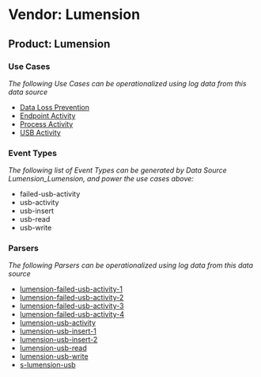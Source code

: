 Vendor: Lumension
=================
Product: Lumension
------------------

### Use Cases

_The following Use Cases can be operationalized using log data from this data source_

* [Data Loss Prevention](../UseCases/usecase_data_loss_prevention.md)
* [Endpoint Activity](../UseCases/usecase_endpoint_activity.md)
* [Process Activity](../UseCases/usecase_process_activity.md)
* [USB Activity](../UseCases/usecase_usb_activity.md)


### Event Types

_The following list of Event Types can be generated by Data Source Lumension_Lumension, and power the use cases above:_

- failed-usb-activity
- usb-activity
- usb-insert
- usb-read
- usb-write


### Parsers

_The following Parsers can be operationalized using log data from this data source_

* [lumension-failed-usb-activity-1](../Parsers/parserContent_lumension-failed-usb-activity-1.md)
* [lumension-failed-usb-activity-2](../Parsers/parserContent_lumension-failed-usb-activity-2.md)
* [lumension-failed-usb-activity-3](../Parsers/parserContent_lumension-failed-usb-activity-3.md)
* [lumension-failed-usb-activity-4](../Parsers/parserContent_lumension-failed-usb-activity-4.md)
* [lumension-usb-activity](../Parsers/parserContent_lumension-usb-activity.md)
* [lumension-usb-insert-1](../Parsers/parserContent_lumension-usb-insert-1.md)
* [lumension-usb-insert-2](../Parsers/parserContent_lumension-usb-insert-2.md)
* [lumension-usb-read](../Parsers/parserContent_lumension-usb-read.md)
* [lumension-usb-write](../Parsers/parserContent_lumension-usb-write.md)
* [s-lumension-usb](../Parsers/parserContent_s-lumension-usb.md)
